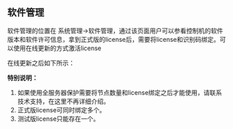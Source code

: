 ## 软件管理

软件管理的位置在 系统管理-&gt;软件管理，通过该页面用户可以参看控制机的软件版本和软件许可信息，拿到正式版的license后，需要将license和识别码绑定。可以使用在线更新的方式激活license

在线更新之后如下所示：

**特别说明：**

1.  如果使用全服务器保护需要将节点数量和license绑定之后才能使用，请联系技术支持，在这里不再详细介绍。
2.  正式版license可同时绑定多个。
3.  测试版license只能存在一个。